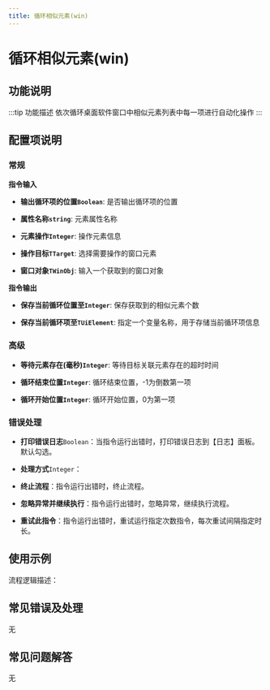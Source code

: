 ```yaml
---
title: 循环相似元素(win)
---
```


# 循环相似元素(win)

## 功能说明

:::tip 功能描述
依次循环桌面软件窗口中相似元素列表中每一项进行自动化操作
:::

## 配置项说明

### 常规

**指令输入**

- **输出循环项的位置`Boolean`**: 是否输出循环项的位置

- **属性名称`string`**: 元素属性名称

- **元素操作`Integer`**: 操作元素信息

- **操作目标`TTarget`**: 选择需要操作的窗口元素

- **窗口对象`TWinObj`**: 输入一个获取到的窗口对象


**指令输出**

- **保存当前循环位置至`Integer`**: 保存获取到的相似元素个数

- **保存当前循环项至`TUiElement`**: 指定一个变量名称，用于存储当前循环项信息

### 高级

- **等待元素存在(毫秒)`Integer`**: 等待目标关联元素存在的超时时间

- **循环结束位置`Integer`**: 循环结束位置，-1为倒数第一项

- **循环开始位置`Integer`**: 循环开始位置，0为第一项

### 错误处理

- **打印错误日志**`Boolean`：当指令运行出错时，打印错误日志到【日志】面板。默认勾选。

- **处理方式**`Integer`：

 - **终止流程**：指令运行出错时，终止流程。

 - **忽略异常并继续执行**：指令运行出错时，忽略异常，继续执行流程。

 - **重试此指令**：指令运行出错时，重试运行指定次数指令，每次重试间隔指定时长。

## 使用示例

流程逻辑描述：

## 常见错误及处理

无

## 常见问题解答

无

